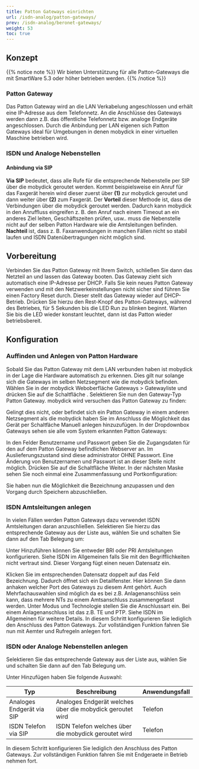 ```yaml
---
title: Patton Gateways einrichten
url: /isdn-analog/patton-gateways/
prev: /isdn-analog/beronet-gateways/
weight: 53
toc: true
---
```


## Konzept

{{% notice note %}}
Wir bieten Unterstützung für alle Patton-Gateways die mit SmartWare 5.3 oder höher betrieben werden.
{{% /notice %}}

### Patton Gateway

Das Patton Gateway wird an die LAN Verkabelung angeschlossen und erhält eine IP-Adresse aus dem Telefonnetz. An die Anschlüsse des Gateways werden dann z.B. das öffentliche Telefonnetz bzw. analoge Endgeräte angeschlossen. Durch die Anbindung per LAN eigenen sich Patton Gateways ideal für Umgebungen in denen mobydick in einer virtuellen Maschine betrieben wird.

### ISDN und Analoge Nebenstellen
#### Anbindung via SIP

**Via SIP** bedeutet, dass alle Rufe für die entsprechende Nebenstelle per SIP über die mobydick geroutet werden. Kommt beispielsweise ein Anruf für das Faxgerät herein wird dieser zuerst über **(1)** zur mobydick geroutet und dann weiter über **(2)** zum Faxgerät.
Der **Vorteil** dieser Methode ist, dass die Verbindungen über die mobydick geroutet werden. Dadurch kann mobydick in den Anruffluss eingreifen z. B. den Anruf nach einem Timeout an ein anderes Ziel leiten, Geschäftszeiten prüfen, usw.. muss die Nebenstelle nicht auf der selben Patton Hardware wie die Amtsleitungen befinden.
**Nachteil** ist, dass z. B. Faxanwendungen in manchen Fällen nicht so stabil laufen und ISDN Datenübertragungen nicht möglich sind.

## Vorbereitung
Verbinden Sie das Patton Gateway mit Ihrem Switch, schließen Sie dann das Netzteil an und lassen das Gateway booten. Das Gateway zieht sich automatisch eine IP-Adresse per DHCP.
Falls Sie kein neues Patton Gateway verwenden und mit den Netzwerkeinstellungen nicht sicher sind führen Sie einen Factory Reset durch. Dieser stellt das Gateway wieder auf DHCP-Betrieb. Drücken Sie hierzu den Rest-Knopf des Patton-Gateways, während des Betriebes, für 5 Sekunden bis die LED Run zu blinken beginnt. Warten Sie bis die LED wieder konstant leuchtet, dann ist das Patton wieder betriebsbereit.

## Konfiguration

### Auffinden und Anlegen von Patton Hardware
Sobald Sie das Patton Gateway mit dem LAN verbunden haben ist mobydick in der Lage die Hardware automatisch zu erkennen. Dies gilt nur solange sich die Gateways im selben Netzsegment wie die mobydick befinden.
Wählen Sie in der mobydick Weboberfläche Gateways > Gatewayliste  und drücken Sie auf die Schaltfläche . Selektieren Sie nun den Gateway-Typ Patton Gateway. mobydick wird versuchen das Patton Gateway zu finden:

Gelingt dies nicht, oder befindet sich ein Patton Gateway in einem anderen Netzsegment als die mobydick haben Sie im Anschluss die Möglichkeit das Gerät per Schaltfäche Manuell anlegen hinzuzufügen.
In der Dropdownbox Gateways sehen sie alle vom System erkannten Patton Gateways:

In den Felder Benutzername und Passwort geben Sie die Zugangsdaten für den auf dem Patton Gateway befindlichen Webserver an. Im Auslieferungszustand sind diese administrator OHNE Passwort. Eine Änderung von Benutzernamen und Passwort ist an dieser Stelle nicht möglich. 
Drücken Sie auf die Schaltfläche Weiter. In der nächsten Maske sehen Sie noch einmal eine Zusammenfassung und Portkonfiguration:

Sie haben nun die Möglichkeit die Bezeichnung anzupassen und den Vorgang durch Speichern abzuschließen.

### ISDN Amtsleitungen anlegen
In vielen Fällen werden Patton Gateways dazu verwendet ISDN Amtsleitungen daran anzuschließen. Selektieren Sie hierzu das entsprechende Gateway aus der Liste aus, wählen Sie  und schalten Sie dann auf den Tab Belegung um: 

Unter Hinzuführen können Sie entweder BRI oder PRI Amtsleitungen konfigurieren. Siehe ISDN im Allgemeinen falls Sie mit den Begrifflichkeiten nicht vertraut sind. Dieser Vorgang fügt einen neuen Datensatz ein.

Klicken Sie im entsprechenden Datensatz doppelt auf das Feld Bezeichnung. Dadurch öffnet sich ein Detailfenster. Hier können Sie dann anhaken welcher Port des Gateways zu diesem Amt gehört. Auch Mehrfachauswahlen sind möglich da es bei z.B. Anlagenanschlüss sein kann, dass mehrere NTs zu einem Amtsanschluss zusammengefasst werden.
Unter Modus und Technologie stellen Sie die Anschlussart ein. Bei einem Anlagenanschluss ist das z.B. TE und PTP. Siehe ISDN im Allgemeinen für weitere Details.
In diesem Schritt konfigurieren Sie lediglich den Anschluss des Patton Gateways. Zur vollständigen Funktion fahren Sie nun mit Aemter und Rufregeln anlegen fort.

### ISDN oder Analoge Nebenstellen anlegen
Selektieren Sie das entsprechende Gateway aus der Liste aus, wählen Sie  und schalten Sie dann auf den Tab Belegung um.

Unter Hinzufügen haben Sie folgende Auswahl:

| Typ | Beschreibung |Anwendungsfall|
|-----|--------------|--------------|
|Analoges Endgerät via SIP|	Analoges Endgerät welches über die mobydick geroutet wird	|Telefon|
|ISDN Telefon via SIP|	ISDN Telefon welches über die mobydick geroutet wird	|Telefon|

In diesem Schritt konfigurieren Sie lediglich den Anschluss des Patton Gateways. Zur vollständigen Funktion fahren Sie mit Endgeraete in Betrieb nehmen fort.
